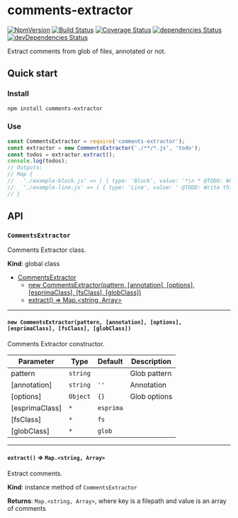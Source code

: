 # comments-extractor

[![NpmVersion](https://img.shields.io/npm/v/comments-extractor.svg)](https://www.npmjs.com/package/comments-extractor)
[![Build Status](https://travis-ci.com/loginov-rocks/comments-extractor.svg?branch=master)](https://travis-ci.com/loginov-rocks/comments-extractor)
[![Coverage Status](https://coveralls.io/repos/github/loginov-rocks/comments-extractor/badge.svg?branch=master)](https://coveralls.io/github/loginov-rocks/comments-extractor?branch=master)
[![dependencies Status](https://david-dm.org/loginov-rocks/comments-extractor/status.svg)](https://david-dm.org/loginov-rocks/comments-extractor)
[![devDependencies Status](https://david-dm.org/loginov-rocks/comments-extractor/dev-status.svg)](https://david-dm.org/loginov-rocks/comments-extractor?type=dev)

Extract comments from glob of files, annotated or not.

## Quick start

### Install

```sh
npm install comments-extractor
```

### Use

```js
const CommentsExtractor = require('comments-extractor');
const extractor = new CommentsExtractor('./**/*.js', 'todo');
const todos = extractor.extract();
console.log(todos);
// Outputs:
// Map {
//   './example-block.js' => [ { type: 'Block', value: '*\n * @TODO: Write this block.\n ' } ],
//   './example-line.js' => [ { type: 'Line', value: ' @TODO: Write this line.' } ]
// }
```

## API

### `CommentsExtractor`

Comments Extractor class.

**Kind**: global class

* [CommentsExtractor](#commentsextractor)
  * [new CommentsExtractor(pattern, [annotation], [options], [esprimaClass], [fsClass], [globClass])](#new-commentsextractorpattern-annotation-options-esprimaclass-fsclass-globclass)
  * [extract() ⇒ Map.<string, Array>](#extract--mapstring-array)

---

#### `new CommentsExtractor(pattern, [annotation], [options], [esprimaClass], [fsClass], [globClass])`

Comments Extractor constructor.

| Parameter      | Type     | Default   | Description  |
| -------------- | -------- | --------- | ------------ |
| pattern        | `string` |           | Glob pattern |
| [annotation]   | `string` | `''`      | Annotation   |
| [options]      | `Object` | `{}`      | Glob options |
| [esprimaClass] | `*`      | `esprima` |              |
| [fsClass]      | `*`      | `fs`      |              |
| [globClass]    | `*`      | `glob`    |              |

---

#### `extract()` ⇒ `Map.<string, Array>`

Extract comments.

**Kind**: instance method of `CommentsExtractor`

**Returns**: `Map.<string, Array>`, where key is a filepath and value is an array of comments
